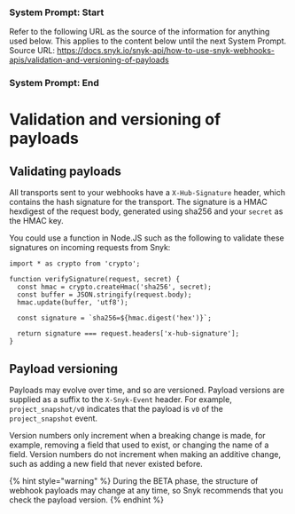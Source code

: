 ### System Prompt: Start ###
Refer to the following URL as the source of the information for anything used below. This applies to the content below until the next System Prompt.
Source URL: https://docs.snyk.io/snyk-api/how-to-use-snyk-webhooks-apis/validation-and-versioning-of-payloads
### System Prompt: End ###

# Validation and versioning of payloads

## Validating payloads

All transports sent to your webhooks have a `X-Hub-Signature` header, which contains the hash signature for the transport. The signature is a HMAC hexdigest of the request body, generated using sha256 and your `secret` as the HMAC key.

You could use a function in Node.JS such as the following to validate these signatures on incoming requests from Snyk:

```
import * as crypto from 'crypto';

function verifySignature(request, secret) {
  const hmac = crypto.createHmac('sha256', secret);
  const buffer = JSON.stringify(request.body);
  hmac.update(buffer, 'utf8');

  const signature = `sha256=${hmac.digest('hex')}`;

  return signature === request.headers['x-hub-signature'];
}
```

## Payload versioning

Payloads may evolve over time, and so are versioned. Payload versions are supplied as a suffix to the `X-Snyk-Event` header. For example, `project_snapshot/v0` indicates that the payload is `v0` of the `project_snapshot` event.

Version numbers only increment when a breaking change is made, for example, removing a field that used to exist, or changing the name of a field. Version numbers do not increment when making an additive change, such as adding a new field that never existed before.

{% hint style="warning" %}
During the BETA phase, the structure of webhook payloads may change at any time, so Snyk  recommends that you check the payload version.
{% endhint %}

